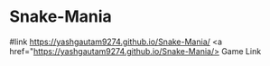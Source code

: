 # Snake-Mania
#link https://yashgautam9274.github.io/Snake-Mania/
<a href="https://yashgautam9274.github.io/Snake-Mania/> Game Link </a>
